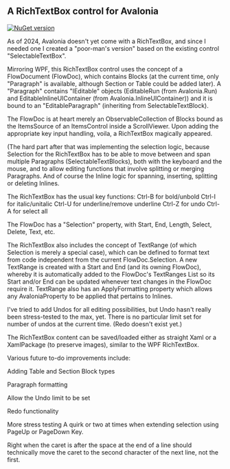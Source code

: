 ## A RichTextBox control for Avalonia
[![NuGet version](https://img.shields.io/nuget/v/Simplecto.Avalonia.RichTextBox.svg)](https://www.nuget.org/packages/Simplecto.Avalonia.RichTextBox/)

As of 2024, Avalonia doesn't yet come with a RichTextBox, and since I needed one I created a "poor-man's version" based on the existing control "SelectableTextBox".

Mirroring WPF, this RichTextBox control uses the concept of a FlowDocument (FlowDoc), which contains Blocks (at the current time, only "Paragraph" is available, although Section or Table could be added later). A "Paragraph" contains "IEditable" objects (EditableRun (from Avalonia.Run) and EditableInlineUIContainer (from Avalonia.InlineUIContainer)) and it is bound to an "EditableParagraph" (inheriting from SelectableTextBlock).

The FlowDoc is at heart merely an ObservableCollection of Blocks bound as the ItemsSource of an ItemsControl inside a ScrollViewer. Upon adding the appropriate key input handling, voila, a RichTextBox magically appeared.

(The hard part after that was implementing the selection logic, because Selection for the RichTextBox has to be able to move between and span multiple Paragraphs (SelectableTextBlocks), both with the keyboard and the mouse, and to allow editing functions that involve splitting or merging Paragraphs. And of course the Inline logic for spanning, inserting, splitting or deleting Inlines.

The RichTextBox has the usual key functions: 
Ctrl-B for bold/unbold
Ctrl-I for italic/unitalic 
Ctrl-U for underline/remove underline 
Ctrl-Z for undo
Ctrl-A for select all

The FlowDoc has a "Selection" property, with Start, End, Length, Select, Delete, Text, etc.

The RichTextBox also includes the concept of TextRange (of which Selection is merely a special case), which can be defined to format text from code independent from the current FlowDoc.Selection. A new TextRange is created with a Start and End (and its owning FlowDoc), whereby it is automatically added to the FlowDoc's TextRanges List so its Start and/or End can be updated whenever text changes in the FlowDoc require it. TextRange also has an ApplyFormatting property which allows any AvaloniaProperty to be applied that pertains to Inlines.

I've tried to add Undos for all editing possibilities, but Undo hasn't really been stress-tested to the max, yet. There is no particular limit set for number of undos at the current time. (Redo doesn't exist yet.)

The RichTextBox content can be saved/loaded either as straight Xaml or a XamlPackage (to preserve images), similar to the WPF RichTextBox.

Various future to-do improvements include:

Adding Table and Section Block types

Paragraph formatting 

Allow the Undo limit to be set 

Redo functionality 

More stress testing 
A quirk or two at times when extending selection using PageUp or PageDown Key.

Right when the caret is after the space at the end of a line should technically move the caret to the second character of the next line, not the first.


